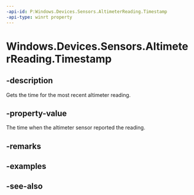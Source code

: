 ----api-id: P:Windows.Devices.Sensors.AltimeterReading.Timestamp
-api-type: winrt property
---<!-- Property syntaxpublic Windows.Foundation.DateTime Timestamp { get; }--># Windows.Devices.Sensors.AltimeterReading.Timestamp## -descriptionGets the time for the most recent altimeter reading.## -property-valueThe time when the altimeter sensor reported the reading.## -remarks## -examples## -see-also